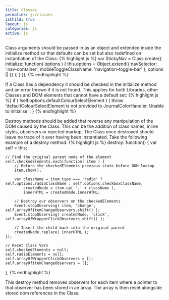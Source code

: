 ```yaml
---
title: Classes
permalink: js/classes
isChild: true
layout: js
categories: js
active: js
---
```

Class arguments should be passed in as an object and extended inside the initialize method so that defaults can be set but also redefined on instantiation of the Class:
{% highlight js %}
var StickyNav = Class.create({
    initialize: function( options ) {
        this.options = Object.extend({
            navSelector: '.nav-container',
            mobileToggleClassName: 'navigation-toggle-bar'
        }, options || {} );
    }
});
{% endhighlight %}

If a Class has a dependency it should be checked in the initialize method and an error thrown if it is not found. This applies for both Libraries, other Classes and DOM elements that cannot have a default set:
{% highlight js %}
if ( !self.options.defaultColourSelectElement ) {
    throw 'defaultColourSelectElement is not provided to JournalColorHandler. Unable to initialise.';
}
{% endhighlight %}


Destroy methods should be added that reverse any manipulation of the DOM caused by the Class. This can be the addition of class names, inline styles, observers or injected markup.
The Class once destroyed should leave no trace of it ever having been instantiated. Take the following example of a destroy method:
{% highlight js %}
destroy: function() {
    var self = this;

    // Find the original parent node of the element
    self.checkedElements.each(function( item ) {
        // Return the checkedElements previous state before DOM lookup
        item.show();

        var className = item.type === 'radio' ? self.options.radioClassName : self.options.checkboxClassName,
            createdNode = item.up( '.' + className ),
            innerHTML = createdNode.innerHTML;

        // Destroy our observers on the checkedElements
        Event.stopObserving( item, 'change',  self.arrayOfItemChangeObservers.shift() );
        Event.stopObserving( createdNode, 'click', self.arrayOfWrapperClickObservers.shift() );

        // Insert the child back into the original parent
        createdNode.replace( innerHTML );
    });

    // Reset Class Vars
    self.checkedElements = null;
    self.radioElements = null;
    self.arrayOfWrapperClickObservers = [];
    self.arrayOfItemChangeObservers = [];
},
{% endhighlight %}

This destroy method removes observers for each item where a pointer to that observer has been stored in an array. The array is then reset alongside stored dom references in the Class.
 